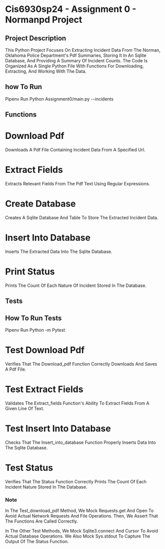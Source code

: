 # Cis6930sp24 - Assignment 0 - Normanpd Project

## Project Description
This Python Project Focuses On Extracting Incident Data From The Norman, Oklahoma Police 
Department's Pdf Summaries, Storing It In An Sqlite Database, And Providing A Summary Of 
Incident Counts. The Code Is Organized As A Single Python File With Functions For Downloading, 
Extracting, And Working With The Data.

## how To Run
Pipenv Run Python Assignment0/main.py --incidents <url>


## Functions
# Download Pdf 
Downloads A Pdf File Containing Incident Data From A Specified Url.

# Extract Fields 
Extracts Relevant Fields From The Pdf Text Using Regular Expressions.

# Create Database 
Creates A Sqlite Database And Table To Store The Extracted Incident Data.

# Insert Into Database 
Inserts The Extracted Data Into The Sqlite Database.

# Print Status 
Prints The Count Of Each Nature Of Incident Stored In The Database.



## Tests
## How To Run Tests
Pipenv Run Python -m Pytest

# Test Download Pdf 
Verifies That The Download_pdf Function Correctly Downloads And Saves A Pdf File.

# Test Extract Fields 
Validates The Extract_fields Function's Ability To Extract Fields From A Given Line Of Text.

# Test Insert Into Database
Checks That The Insert_into_database Function Properly Inserts Data Into The Sqlite Database.

# Test Status
Verifies That The Status Function Correctly Prints The Count Of Each Incident Nature Stored 
In The Database.

### Note
In The Test_download_pdf Method, We Mock Requests.get And Open To Avoid Actual Network Requests 
And File Operations. Then, We Assert That The Functions Are Called Correctly.

In The Other Test Methods, We Mock Sqlite3.connect And Cursor To Avoid Actual Database Operations. 
We Also Mock Sys.stdout To Capture The Output Of The Status Function.